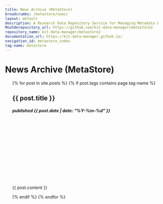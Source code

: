 ```yaml
---
title: News Archive (MetaStore)
breadcrumbs: /metastore/news/
layout: default
description: A Research Data Repository Service for Managing Metadata Documents based on JSON or XML.
Mozhderepository_url: https://github.com/kit-data-manager/metastore2
repository_name: kit-data-manager/metastore2
documentation_url: https://kit-data-manager.github.io/
navigation_id: metastore_index
tag-name: metastore
---
```


# News Archive (MetaStore)

<ul>
  {% for post in site.posts %}
    {% if post.tags contains page.tag-name %}
      <!-- li><a href="/webpage/{{ post.url }}">{{ post.title }}</a>, published {{ post.date | date: "%Y-%m-%d" }}</li-->
      <!-- p>{{ post.content }}</p-->
    <div class="news_card">
      <h2>{{ post.title }}</h2>
      <h5>published {{ post.date | date: "%Y-%m-%d" }}</h5>
      <div class="fakeimg" style="height:200px;background-image: url('/webpage/assets/images/metadata.jpg')"></div>
      <p>{{ post.content }}</p>
    </div>
    {% endif %}
  {% endfor %}
</ul>


